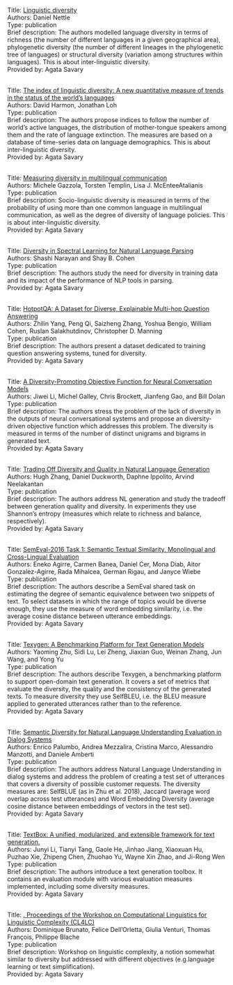Title: [Linguistic diversity](https://www.cambridge.org/core/journals/language-in-society/article/abs/daniel-nettle-linguistic-diversity-oxford-new-york-oxford-university-press-1999-pp-xi-168-hb-6500-pb-1995/99CDDE1F8F0ECBD609C242BF01F7E773)<br>
Authors: Daniel Nettle <br>
Type: publication <br>
Brief description: The authors modelled language diversity in terms of richness (the number of different languages in a given geographical area), phylogenetic diversity (the number of different
lineages in the phylogenetic tree of languages) or structural diversity (variation among structures within languages). 
This is about inter-linguistic diversity.<br>
Provided by: Agata Savary<br><br>

Title: [The index of linguistic diversity: A new quantitative measure of trends in the status of the world’s languages](https://scholarspace.manoa.hawaii.edu/items/761a86b0-9afd-43c9-b4a2-1800bad2158d)<br>
Authors: David Harmon, Jonathan Loh <br>
Type: publication <br>
Brief description: The authors propose indices to follow the number of world’s active languages, the distribution of mother-tongue speakers among them and the rate of language extinction. The measures are based on a database of time-series data on language demographics. This is about inter-linguistic diversity.<br>
Provided by: Agata Savary<br><br>

Title: [Measuring diversity in multilingual communication](https://link.springer.com/article/10.1007/s11205-019-02161-5)<br>
Authors: Michele Gazzola, Torsten Templin, Lisa J. McEnteeAtalianis<br>
Type: publication <br>
Brief description: Socio-linguistic diversity is measured in terms of the probability of using more than one common language in multilingual communication, as well as the degree of diversity of language policies. This is about inter-linguistic diversity.<br>
Provided by: Agata Savary<br><br>

Title: [Diversity in Spectral Learning for Natural Language Parsing](https://aclanthology.org/D15-1214.pdf)<br>
Authors: Shashi Narayan and Shay B. Cohen<br>
Type: publication <br>
Brief description: The authors study the need for diversity in training data and its impact of the performance of NLP tools in parsing.<br>
Provided by: Agata Savary<br><br>

Title: [HotpotQA: A Dataset for Diverse, Explainable Multi-hop Question Answering](https://aclanthology.org/D18-1259/)<br>
Authors: Zhilin Yang, Peng Qi, Saizheng Zhang, Yoshua Bengio, William Cohen, Ruslan Salakhutdinov, Christopher D. Manning<br>
Type: publication <br>
Brief description: The authors present a dataset dedicated to training question answering systems, tuned for diversity.<br>
Provided by: Agata Savary<br><br>

Title: [A Diversity-Promoting Objective Function for Neural Conversation Models](https://aclanthology.org/N16-1014.pdf)<br>
Authors: Jiwei Li, Michel Galley, Chris Brockett, Jianfeng Gao, and Bill Dolan<br>
Type: publication <br>
Brief description: The authors stress the problem of the lack of diversity in the outputs of neural conversational systems and propose an diversity-driven objective function which addresses this problem. The diversity is measured in terms of the number of distinct unigrams and bigrams in generated text.<br>
Provided by: Agata Savary<br><br>

Title: [Trading Off Diversity and Quality in Natural Language Generation](https://aclanthology.org/2021.humeval-1.3/)<br>
Authors: Hugh Zhang, Daniel Duckworth, Daphne Ippolito, Arvind Neelakantan<br>
Type: publication <br>
Brief description: The authors address NL generation and study the tradeoff between generation quality and diversity. In experiments they use Shannon’s entropy (measures which relate to richness and balance, respectively).<br>
Provided by: Agata Savary<br><br>

Title: [SemEval-2016 Task 1: Semantic Textual Similarity, Monolingual and Cross-Lingual Evaluation](https://aclanthology.org/S16-1081.pdf)<br>
Authors: Eneko Agirre, Carmen Banea, Daniel Cer, Mona Diab, Aitor Gonzalez-Agirre, Rada Mihalcea, German Rigau, and Janyce Wiebe<br>
Type: publication <br>
Brief description: The authors describe a SemEval shared task on estimating the degree of semantic equivalence between two snippets of text. To select datasets in which the range of topics would be diverse enough, they use the measure of word embedding similarity, i.e. the average cosine distance between utterance embeddings.<br>
Provided by: Agata Savary<br><br>

Title: [Texygen: A Benchmarking Platform for Text Generation Models](https://dl.acm.org/doi/abs/10.1145/3209978.3210080)<br>
Authors: Yaoming Zhu, Sidi Lu, Lei Zheng, Jiaxian Guo, Weinan Zhang, Jun Wang, and Yong Yu<br>
Type: publication <br>
Brief description: The authors describe Texygen, a benchmarking platform to support open-domain text generation. It covers a set of metrics that evaluate the diversity, the quality and the consistency of the generated texts. To measure diversity they use SelfBLEU, i.e. the BLEU measure applied to generated utterances rather than to the reference.<br>
Provided by: Agata Savary<br><br>

Title: [Semantic Diversity for Natural Language Understanding Evaluation in Dialog Systems](https://aclanthology.org/2020.coling-industry.5/)<br>
Authors: Enrico Palumbo, Andrea Mezzalira, Cristina Marco, Alessandro Manzotti, and Daniele Amberti<br>
Type: publication <br>
Brief description: The authors address Natural Language Understanding in dialog systems and address the problem of creating a test set of utterances that covers a diversity of possible customer requests. The diversity measures are: SelfBLUE (as in Zhu et al. 2018), Jaccard (average word overlap across test utterances) and Word Embedding Diversity (average cosine distance between embeddings of vectors in the test set).<br>
Provided by: Agata Savary<br><br>

Title: [TextBox: A unified, modularized, and extensible framework for text generation.](https://aclanthology.org/2021.acl-demo.4/)<br>
Authors: Junyi Li, Tianyi Tang, Gaole He, Jinhao Jiang, Xiaoxuan Hu, Puzhao Xie, Zhipeng Chen, Zhuohao Yu, Wayne Xin Zhao, and Ji-Rong Wen<br>
Type: publication <br>
Brief description: The authors introduce a text generation toolbox. It contains an evaluation module with various evaluation measures implemented, including some diversity measures.<br>
Provided by: Agata Savary<br><br>

Title: [. Proceedings of the Workshop on Computational Linguistics for Linguistic Complexity (CL4LC)](https://aclanthology.org/W16-4100/)<br>
Authors: Dominique Brunato, Felice Dell’Orletta, Giulia Venturi, Thomas François, Philippe Blache<br>
Type: publication <br>
Brief description: Workshop on linguistic complexity, a notion somewhat similar to diversity but addressed with different objectives (e.g.language learning or text simplification).<br>
Provided by: Agata Savary<br><br>

